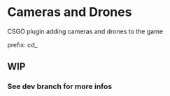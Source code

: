 # Cameras and Drones
CSGO plugin adding cameras and drones to the game


prefix: cd_

## WIP

### See dev branch for more infos
